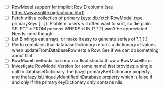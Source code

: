 - [ ] RowModel support for implicit RowID column (see https://www.sqlite.org/autoinc.html)
- [ ] Fetch with a collection of primary keys: db.fetch(RowModel.type, primaryKeys:[...]). Problem: users will often want to sort, so the plain SELECT * FROM persons WHERE id IN (?,?,?) won't be appreciated. Needs more thought.
- [ ] Let Bindings eat arrays, or make it easy to generate series of ?,?,?,?
- [ ] Pierlo complains that databaseDictionary returns a dictionary of values when updateFromDatabaseRow eats a Row. See if we can do something about that.
- [ ] RowModel methods that return a Bool should throw a RowModelError
- [ ] Investigate RowModel.Version (or some name) that provides: a single call to databaseDictionary, the (lazy) primaryKeyDictionary property, and the lazy isUniquelyIdentifiedInDatabase property which is false if and only if the primaryKeyDictionary only contains nils.

